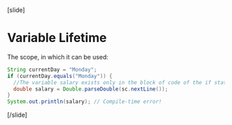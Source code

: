 [slide]
# Variable Lifetime
The scope, in which it can be used:

```java
String currentDay = "Monday"; 
if (currentDay.equals("Monday")) {
  //The variable salary exists only in the block of code of the if statement
  double salary = Double.parseDouble(sc.nextLine());
}
System.out.println(salary); // Compile-time error!
```
[/slide]